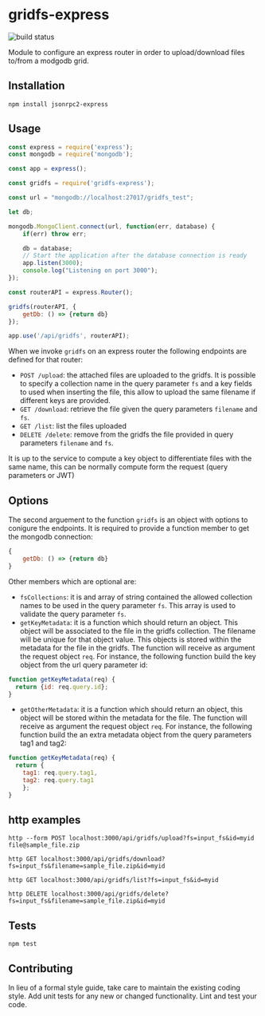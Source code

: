 gridfs-express
=========
![build status](https://gitlab.com/jorge.suit/gridfs-express/badges/master/build.svg)

Module to configure an express router in order to upload/download
files to/from a modgodb grid.

## Installation

  `npm install jsonrpc2-express`

## Usage

```javascript
const express = require('express');
const mongodb = require('mongodb');

const app = express();

const gridfs = require('gridfs-express');

const url = "mongodb://localhost:27017/gridfs_test";

let db;

mongodb.MongoClient.connect(url, function(err, database) {
    if(err) throw err;

    db = database;
    // Start the application after the database connection is ready
    app.listen(3000);
    console.log("Listening on port 3000");
});

const routerAPI = express.Router();

gridfs(routerAPI, {
    getDb: () => {return db}
});

app.use('/api/gridfs', routerAPI);
```

When we invoke `gridfs` on an express router the following endpoints
are defined for that router:

* `POST /upload`: the attached files are uploaded to the gridfs. It is
  possible to specify a collection name in the query parameter `fs`
  and a key fields to used when inserting the file, this allow to
  upload the same filename if different keys are provided.
* `GET /download`: retrieve the file given the query parameters
  `filename` and `fs`.
* `GET /list`: list the files uploaded
* `DELETE /delete`: remove from the gridfs the file provided in query
  parameters `filename` and `fs`.
  
It is up to the service to compute a key object to differentiate files
with the same name, this can be normally compute form the request
(query parameters or JWT)

## Options

The second arguement to the function `gridfs` is an object with options
to conigure the endpoints. It is required to provide a function member
to get the mongodb connection:

```javascript
{
    getDb: () => {return db}
}
```

Other members which are optional are:

* `fsCollections`: it is and array of string contained the allowed collection
  names to be used in the query parameter `fs`. This array is used to
  validate the query parameter `fs`.
* `getKeyMetadata`: it is a function which should return an object. This
  object will be associated to the file in the gridfs collection. The
  filename will be unique for that object value. This objects is
  stored within the metadata for the file in the gridfs. The function will
  receive as argument the request object `req`. For instance, the following
  function build the key object from the url query parameter id:

```javascript
function getKeyMetadata(req) {
  return {id: req.query.id};
}
```

* `getOtherMetadata`: it is a function which should return an object,
  this object will be stored within the metadata for the file. The function will
  receive as argument the request object `req`.  For instance, the following
  function build the an extra metadata object from the query parameters tag1 and tag2:

```javascript
function getKeyMetadata(req) {
  return {
    tag1: req.query.tag1,
    tag2: req.query.tag1
    };
}
```

  
## http examples

```
http --form POST localhost:3000/api/gridfs/upload?fs=input_fs&id=myid file@sample_file.zip
```

```
http GET localhost:3000/api/gridfs/download?fs=input_fs&filename=sample_file.zip&id=myid
```

```
http GET localhost:3000/api/gridfs/list?fs=input_fs&id=myid
```

```
http DELETE localhost:3000/api/gridfs/delete?fs=input_fs&filename=sample_file.zip&id=myid
```

## Tests

  `npm test`

## Contributing

In lieu of a formal style guide, take care to maintain the existing
coding style. Add unit tests for any new or changed
functionality. Lint and test your code.

